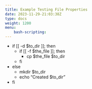 ```yaml
---
title: Example Testing File Properties
date: 2023-11-29-21:03:38Z
type: docs 
weight: 1200
menu: 
    bash-scripting:
---
```



* if [[ -d $to_dir ]]; then
  * if [[ -f $the_file ]]; then
    * cp $the_file $to_dir
  * fi
* else
  * mkdir $to_dir
  * echo “Created $to_dir”
* fi

